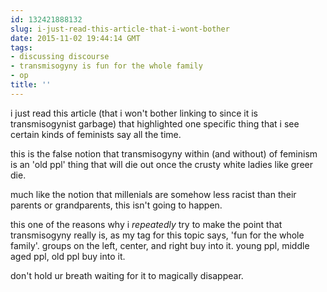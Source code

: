 ```yaml
---
id: 132421888132
slug: i-just-read-this-article-that-i-wont-bother
date: 2015-11-02 19:44:14 GMT
tags:
- discussing discourse
- transmisogyny is fun for the whole family
- op
title: ''
---
```

i just read this article (that i won't bother linking to since it is transmisogynist garbage) that highlighted one specific thing that i see certain kinds of feminists say all the time.

this is the false notion that transmisogyny within (and without) of feminism is an 'old ppl' thing that will die out once the crusty white ladies like greer die.

much like the notion that millenials are somehow less racist than their parents or grandparents, this isn't going to happen.

this one of the reasons why i *repeatedly* try to make the point that transmisogyny really is, as my tag for this topic says, 'fun for the whole family'. groups on the left, center, and right buy into it. young ppl, middle aged ppl, old ppl buy into it.

don't hold ur breath waiting for it to magically disappear.